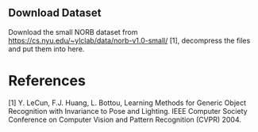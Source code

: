 ## Download Dataset
Download the small NORB dataset from https://cs.nyu.edu/~ylclab/data/norb-v1.0-small/ [1], decompress the files and put them into here.

# References
[1] Y. LeCun, F.J. Huang, L. Bottou, Learning Methods for Generic Object Recognition with Invariance to Pose and Lighting. IEEE Computer Society Conference on Computer Vision and Pattern Recognition (CVPR) 2004.

